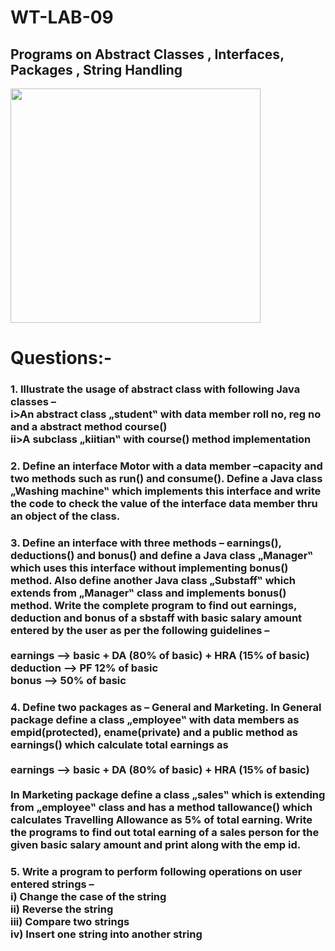 # WT-LAB-09
<h2>Programs on Abstract Classes , Interfaces, Packages , String Handling</h2>
<img src="https://st2.depositphotos.com/3591429/9860/i/950/depositphotos_98600322-stock-photo-programming-html-concept.jpg" width="400px" height="375px">
<h1>Questions:-</h1>
<h3>1. Illustrate the usage of abstract class with following Java classes – <br>
  i>An abstract class „student‟ with data member roll no, reg no and a abstract method course() <br>
  ii>A subclass „kiitian‟ with course() method implementation</h3>

<h3>2. Define an interface Motor with a data member –capacity and two methods such as run() and consume(). 
Define a Java class „Washing machine‟ which implements this interface and write the code to check the value of the interface data member thru an object of the class.</h3>

<h3>3. Define an interface with three methods – earnings(), deductions() and bonus() and define a Java class „Manager‟ which uses this interface without implementing bonus() method. Also define another Java class „Substaff‟ which extends from „Manager‟ class and implements bonus() method. 
Write the complete program to find out earnings, deduction and bonus of a sbstaff with basic salary amount entered by the user as per the following guidelines –
<br><br>
earnings --> basic + DA (80% of basic) + HRA (15% of basic)
<br>
deduction --> PF 12% of basic
<br>
bonus --> 50% of basic
</h3>

<h3>4. Define two packages as – General and Marketing. 
In General package define a class „employee‟ with data members as empid(protected), ename(private) and a public method as earnings() which calculate total earnings as
<br><br>
earnings --> basic + DA (80% of basic) + HRA (15% of basic)
<br><br>
In Marketing package define a class „sales‟ which is extending from „employee‟ class and has a method tallowance() which calculates Travelling Allowance as 5% of total earning.
Write the programs to find out total earning of a sales person for the given basic salary amount and print along with the emp id.
</h3>

<h3>5. Write a program to perform following operations on user entered strings –
<br>
  i) Change the case of the string
<br>
  ii) Reverse the string
<br>
  iii) Compare two strings
<br>
  iv) Insert one string into another string
</h3>
